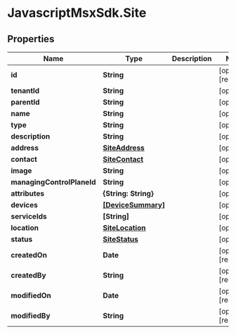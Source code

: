 # JavascriptMsxSdk.Site

## Properties

Name | Type | Description | Notes
------------ | ------------- | ------------- | -------------
**id** | **String** |  | [optional] [readonly] 
**tenantId** | **String** |  | [optional] 
**parentId** | **String** |  | [optional] 
**name** | **String** |  | [optional] 
**type** | **String** |  | [optional] 
**description** | **String** |  | [optional] 
**address** | [**SiteAddress**](SiteAddress.md) |  | [optional] 
**contact** | [**SiteContact**](SiteContact.md) |  | [optional] 
**image** | **String** |  | [optional] 
**managingControlPlaneId** | **String** |  | [optional] 
**attributes** | **{String: String}** |  | [optional] 
**devices** | [**[DeviceSummary]**](DeviceSummary.md) |  | [optional] 
**serviceIds** | **[String]** |  | [optional] 
**location** | [**SiteLocation**](SiteLocation.md) |  | [optional] 
**status** | [**SiteStatus**](SiteStatus.md) |  | [optional] 
**createdOn** | **Date** |  | [optional] [readonly] 
**createdBy** | **String** |  | [optional] [readonly] 
**modifiedOn** | **Date** |  | [optional] [readonly] 
**modifiedBy** | **String** |  | [optional] [readonly] 


